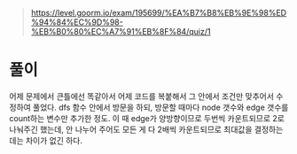 > https://level.goorm.io/exam/195699/%EA%B7%B8%EB%9E%98%ED%94%84%EC%9D%98-%EB%B0%80%EC%A7%91%EB%8F%84/quiz/1

# 풀이

어제 문제에서 큰틀에선 똑같아서 어제 코드를 복붙해서 그 안에서 조건만 맞추어서 수정하여 풀었다.
dfs 함수 안에서 방문을 하되, 방문할 때마다 node 갯수와 edge 갯수를 count하는 변수만 추가한 정도.
이 때 edge가 양방향이므로 두번씩 카운트되므로 2로 나눠주긴 했는데,
안 나누어 주어도 모든 게 다 2배씩 카운트되므로 최대값을 결정하는데는 차이가 없긴 하다.
